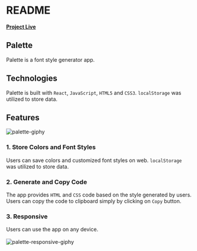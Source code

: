 # README
[**Project Live**](https://juneseong.github.io/palette)

## Palette
Palette is a font style generator app.

## Technologies
Palette is built with `React`, `JavaScript`, `HTML5` and `CSS3`. `localStorage` was utilized to store data.

## Features
![palette-giphy](https://user-images.githubusercontent.com/57915629/85969456-af44aa80-b995-11ea-934c-ee3083709a59.gif)
### 1. Store Colors and Font Styles
Users can save colors and customized font styles on web. `localStorage` was utilized to store data.
### 2. Generate and Copy Code
The app provides `HTML` and `CSS` code based on the style generated by users. Users can copy the code to clipboard simply by clicking on `Copy` button.
### 3. Responsive
Users can use the app on any device.
<br><br>
![palette-responsive-giphy](https://user-images.githubusercontent.com/57915629/85970327-2f6c0f80-b998-11ea-92a6-69608ad83944.gif)

